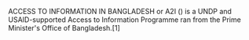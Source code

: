 ACCESS TO INFORMATION IN BANGLADESH or A2I () is a UNDP and USAID-supported Access to Information Programme ran from the Prime Minister's Office of Bangladesh.[1]
